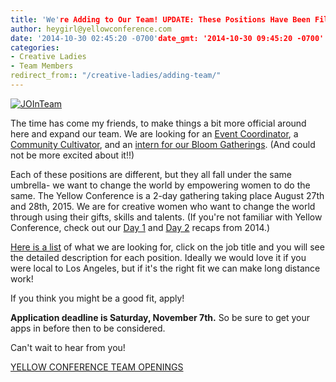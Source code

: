 ```yaml
---
title: 'We're Adding to Our Team! UPDATE: These Positions Have Been Filled. Thanks!'
author: heygirl@yellowconference.com
date: '2014-10-30 02:45:20 -0700'date_gmt: '2014-10-30 09:45:20 -0700'
categories:
- Creative Ladies
- Team Members
redirect_from:: "/creative-ladies/adding-team/"
---
```


[![JOInTeam](http://yellowconference.com/wp-content/uploads/2014/10/JOInTeam1.jpg)](http://yellowconference.com/wp-content/uploads/2014/10/JOInTeam1.jpg)

The time has come my friends, to make things a bit more official around here and expand our team. We are looking for an [Event Coordinator](http://yellowconference.com/event-coordinator/), a [Community Cultivator](http://yellowconference.com/community-cultivator/), and an [intern for our Bloom Gatherings](http://yellowconference.com/bloom-gathering-intern/). (And could not be more excited about it!!)

Each of these positions are different, but they all fall under the same umbrella- we want to change the world by empowering women to do the same. The Yellow Conference is a 2-day gathering taking place August 27th and 28th, 2015\. We are for creative women who want to change the world through using their gifts, skills and talents. (If you're not familiar with Yellow Conference, check out our [Day 1](http://yellowconference.com/yellow-conference-2014-recap-day-1/) and [Day 2](http://yellowconference.com/yellow-conference-2014-recap-day-2/) recaps from 2014.)

[Here is a list](http://yellowconference.com/team-openings/) of what we are looking for, click on the job title and you will see the detailed description for each position. Ideally we would love it if you were local to Los Angeles, but if it's the right fit we can make long distance work!

If you think you might be a good fit, apply!

**Application deadline is Saturday, November 7th.** So be sure to get your apps in before then to be considered.

Can't wait to hear from you!

[YELLOW CONFERENCE TEAM OPENINGS](http://yellowconference.com/team-openings/)
